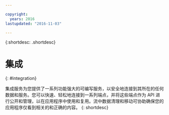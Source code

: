 ```yaml
---

copyright:
  years: 2016
lastupdated: "2016-11-03"

---
```


{:shortdesc: .shortdesc}

# 集成
{: #integration}

集成服务为您提供了一系列功能强大的可编写服务，以安全地连接到其所在的任何数据和服务。您可以快速、轻松地连接到一系列端点，并将这些端点作为 API 进行公开和管理，以在应用程序中使用和复用。流中数据清理和移动可协助确保您的应用程序仅看到相关的和正确的内容。
{: shortdesc}

